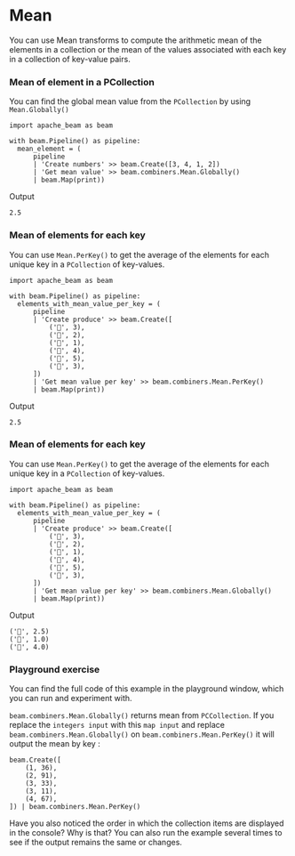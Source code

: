 <!--
Licensed under the Apache License, Version 2.0 (the "License");
you may not use this file except in compliance with the License.
You may obtain a copy of the License at
http://www.apache.org/licenses/LICENSE-2.0
Unless required by applicable law or agreed to in writing, software
distributed under the License is distributed on an "AS IS" BASIS,
WITHOUT WARRANTIES OR CONDITIONS OF ANY KIND, either express or implied.
See the License for the specific language governing permissions and
limitations under the License.
-->

# Mean

You can use Mean transforms to compute the arithmetic mean of the elements in a collection or the mean of the values associated with each key in a collection of key-value pairs.

### Mean of element in a PCollection

You can find the global mean value from the ```PCollection``` by using ```Mean.Globally()```

```
import apache_beam as beam

with beam.Pipeline() as pipeline:
  mean_element = (
      pipeline
      | 'Create numbers' >> beam.Create([3, 4, 1, 2])
      | 'Get mean value' >> beam.combiners.Mean.Globally()
      | beam.Map(print))
```

Output

```
2.5
```

### Mean of elements for each key

You can use ```Mean.PerKey()``` to get the average of the elements for each unique key in a ```PCollection``` of key-values.

```
import apache_beam as beam

with beam.Pipeline() as pipeline:
  elements_with_mean_value_per_key = (
      pipeline
      | 'Create produce' >> beam.Create([
          ('🥕', 3),
          ('🥕', 2),
          ('🍆', 1),
          ('🍅', 4),
          ('🍅', 5),
          ('🍅', 3),
      ])
      | 'Get mean value per key' >> beam.combiners.Mean.PerKey()
      | beam.Map(print))
```

Output

```
2.5
```

### Mean of elements for each key

You can use ```Mean.PerKey()``` to get the average of the elements for each unique key in a ```PCollection``` of key-values.

```
import apache_beam as beam

with beam.Pipeline() as pipeline:
  elements_with_mean_value_per_key = (
      pipeline
      | 'Create produce' >> beam.Create([
          ('🥕', 3),
          ('🥕', 2),
          ('🍆', 1),
          ('🍅', 4),
          ('🍅', 5),
          ('🍅', 3),
      ])
      | 'Get mean value per key' >> beam.combiners.Mean.Globally()
      | beam.Map(print))
```

Output

```
('🥕', 2.5)
('🍆', 1.0)
('🍅', 4.0)
```

### Playground exercise

You can find the full code of this example in the playground window, which you can run and experiment with.

`beam.combiners.Mean.Globally()` returns mean from `PCCollection`. If you replace the `integers input` with this `map input` and replace `beam.combiners.Mean.Globally()` on `beam.combiners.Mean.PerKey()` it will output the mean by key :

```
beam.Create([
    (1, 36),
    (2, 91),
    (3, 33),
    (3, 11),
    (4, 67),
]) | beam.combiners.Mean.PerKey()
```

Have you also noticed the order in which the collection items are displayed in the console? Why is that? You can also run the example several times to see if the output remains the same or changes.